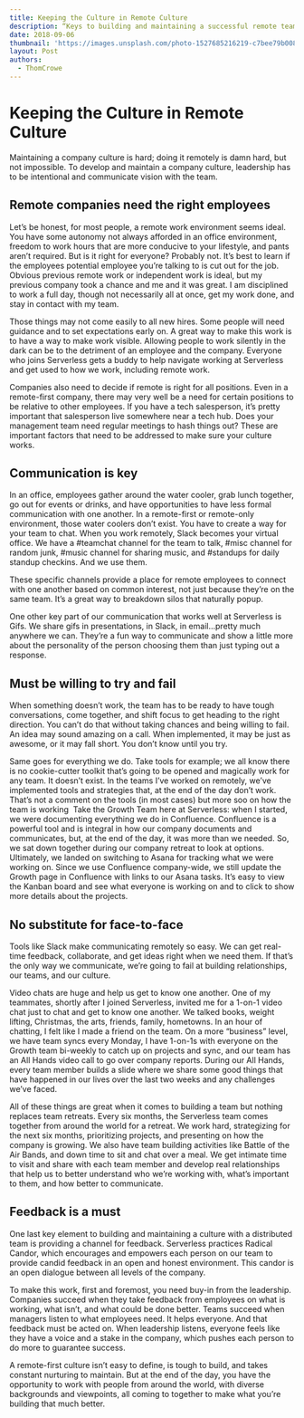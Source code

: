 ```yaml
---
title: Keeping the Culture in Remote Culture
description: “Keys to building and maintaining a successful remote team”
date: 2018-09-06
thumbnail: 'https://images.unsplash.com/photo-1527685216219-c7bee79b0089?ixlib=rb-0.3.5&ixid=eyJhcHBfaWQiOjEyMDd9&s=93398993dd50ce0fc99b6d45ef0'
layout: Post
authors:
  - ThomCrowe
---
```



# Keeping the Culture in Remote Culture

Maintaining a company culture is hard; doing it remotely is damn hard, but not impossible. To develop and maintain a company culture, leadership has to be intentional and communicate vision with the team.

## Remote companies need the right employees
Let’s be honest, for most people, a remote work environment seems ideal. You have some autonomy not always afforded in an office environment, freedom to work hours that are more conducive to your lifestyle, and pants aren’t required.  But is it right for everyone? Probably not. It’s best to learn if the employees potential employee you’re talking to is cut out for the job. Obvious previous remote work or independent work is ideal, but my previous company took a chance and me and it was great. I am disciplined to work a full day, though not necessarily all at once, get my work done, and stay in contact with my team.

Those things may not come easily to all new hires. Some people will need guidance and to set expectations early on. A great way to make this work is to have a way to make work visible. Allowing people to work silently in the dark can be to the detriment of an employee and the company. Everyone who joins Serverless gets a buddy to help navigate working at Serverless and get used to how we work, including remote work.

Companies also need to decide if remote is right for all positions. Even in a remote-first company, there may very well be a need for certain positions to be relative to other employees. If you have a tech salesperson, it’s pretty important that salesperson live somewhere near a tech hub. Does your management team need regular meetings to hash things out? These are important factors that need to be addressed to make sure your culture works.

## Communication is key
In an office, employees gather around the water cooler, grab lunch together, go out for events or drinks, and have opportunities to have less formal communication with one another. In a remote-first or remote-only environment, those water coolers don’t exist. You have to create a way for your team to chat. When you work remotely, Slack becomes your virtual office. We have a #teamchat channel for the team to talk, #misc channel for random junk, #music channel for sharing music, and #standups for daily standup checkins.  And we use them.

These specific channels provide a place for remote employees to connect with one another based on common interest, not just because they’re on the same team. It’s a great way to breakdown silos that naturally popup.

One other key part of our communication that works well at Serverless is Gifs. We share gifs in presentations, in Slack, in email…pretty much anywhere we can. They’re a fun way to communicate and show a little more about the personality of the person choosing them than just typing out a response. 
	
## Must be willing to try and fail

When something doesn’t work, the team has to be ready to have tough conversations, come together, and shift focus to get heading to the right direction. You can’t do that without taking chances and being willing to fail. An idea may sound amazing on a call. When implemented, it may be just as awesome, or it may fall short. You don’t know until you try.  

Same goes for everything we do. Take tools for example; we all know there is no cookie-cutter toolkit that’s going to be opened and magically work for any team. It doesn’t exist. In the teams I’ve worked on remotely, we’ve implemented tools and strategies that, at the end of the day don’t work. That’s not a comment on the tools (in most cases) but more soo on how the team is working 
Take the Growth Team here at Serverless: when I started, we were documenting everything we do in Confluence. Confluence is a powerful tool and is integral in how our company documents and communicates, but, at the end of the day, it was more than we needed. So, we sat down together during our company retreat to look at options. Ultimately, we landed on switching to Asana for tracking what we were working on. Since we use Confluence company-wide, we still update the Growth page in Confluence with links to our Asana tasks.  It’s easy to view the Kanban board and see what everyone is working on and to click to show more details about the projects.

## No substitute for face-to-face
Tools like Slack make communicating remotely so easy. We can get real-time feedback, collaborate, and get ideas right when we need them. If that’s the only way we communicate, we’re going to fail at building relationships, our teams, and our culture. 

Video chats are huge and help us get to know one another. One of my teammates, shortly after I joined Serverless, invited me for a 1-on-1 video chat just to chat and get to know one another. We talked books, weight lifting, Christmas, the arts, friends, family, hometowns. In an hour of chatting, I felt like I made a friend on the team. On a more “business” level, we have team syncs every Monday, I have 1-on-1s with everyone on the Growth team bi-weekly to catch up on projects and sync, and our team has an All Hands video call to go over company reports. During our All Hands, every team member builds a slide where we share some good things that have happened in our lives over the last two weeks and any challenges we’ve faced. 

All of these things are great when it comes to building a team but nothing replaces team retreats. Every six months, the Serverless team comes together from around the world for a retreat. We work hard, strategizing for the next six months, prioritizing projects, and presenting on how the company is growing. We also have team building activities like Battle of the Air Bands, and down time to sit and chat over a meal. We get intimate time to visit and share with each team member and develop real relationships that help us to better understand who we’re working with, what’s important to them, and how better to communicate. 

## Feedback is a must

One last key element to building and maintaining a culture with a distributed team is providing a channel for feedback. Serverless practices Radical Candor, which encourages and empowers each person on our team to provide candid feedback in an open and honest environment. This candor is an open dialogue between all levels of the company.

To make this work, first and foremost, you need buy-in from the leadership. Companies succeed when they take feedback from employees on what is working, what isn’t, and what could be done better. Teams succeed when managers listen to what employees need. It helps everyone. And that feedback must be acted on. When leadership listens, everyone feels like they have a voice and a stake in the company, which pushes each person to do more to guarantee success.

A remote-first culture isn’t easy to define, is tough to build, and takes constant nurturing to maintain. But at the end of the day, you have the opportunity to work with people from around the world, with diverse backgrounds and viewpoints, all coming to together to make what you’re building that much better. 
